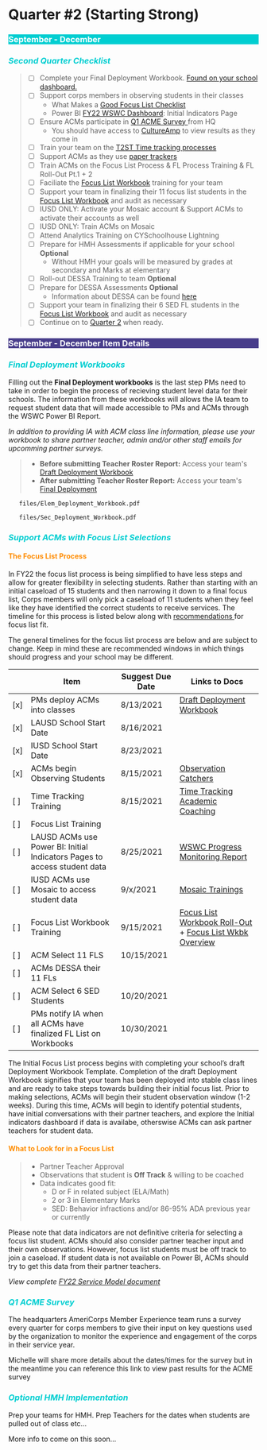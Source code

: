 # Quarter #2 (Starting Strong)

<body><h3 style="background-color:darkturquoise;"><c style="color:white;">September - December</h3></body>


<body><h3><i> <p style="color:darkturquoise">Second Quarter Checklist</p></i></h3></body>

>- [ ] Complete your Final Deployment Workbook. [Found on your school dashboard.](https://cityyear.sharepoint.com/teams/lax/LaxPrivate/LAProServe/SitePages/School%20Dashboards.aspx)
>- [ ] Support corps members in observing students in their classes
>     - What Makes a <a href="#supporting-acms">Good Focus List Checklist </a>
>     - Power BI [FY22 WSWC Dashboard](https://bit.ly/3i2TCaW): Initial Indicators Page
>- [ ] Ensure ACMs participate in <a href="#q1-acme-survey"> Q1 ACME Survey </a> from HQ
>     - You should have access to [CultureAmp](https://cityyear.cultureamp.com/app/home) to view results as they come in
>- [ ] Train your team on the [T2ST Time tracking processes](https://bit.ly/3C3RExY)
>- [ ] Support ACMs as they use [paper trackers](https://bit.ly/3lgzO3K)
>- [ ] Train ACMs on the Focus List Process & FL Process Training & FL Roll-Out Pt.1 + 2
>- [ ] Faciliate the [Focus List Workbook]() training for your team
>- [ ] Support your team in finalizing their 11 focus list students in the [Focus List Workbook](https://cityyear.sharepoint.com/teams/lax/LaxPrivate/LAProServe/SitePages/School%20Dashboards.aspx) and audit as necessary
>- [ ] IUSD ONLY: Activate your Mosaic account & Support ACMs to activate their accounts as well
>- [ ] IUSD ONLY: Train ACMs on Mosaic
>- [ ] Attend Analytics Training on CYSchoolhouse Lightning
>- [ ] Prepare  for HMH Assessments  if applicable for your school **Optional**
>     - Without HMH your goals will be measured by grades at secondary and Marks at elementary
>- [ ] Roll-out DESSA Training to team **Optional**
>- [ ] Prepare for DESSA Assessments **Optional**
>     - Information about DESSA can be found [here](https://bit.ly/3AfjGpR)
>- [ ] Support your team in finalizing their 6 SED FL students in the [Focus List Workbook](https://cityyear.sharepoint.com/teams/lax/LaxPrivate/LAProServe/SitePages/School%20Dashboards.aspx) and audit as necessary
>- [ ] Continue on to [Quarter 2](q2.md) when ready.

<body><h3 style="background-color:darkslateblue;"><c style="color:white">September - December Item Details</h3></body>


<h3><p style="color:darkturquoise"><i> Final Deployment Workbooks </i></p></h3>

Filling out the **Final Deployment workbooks** is the last step PMs need to take in order to begin the process of recieving student level data for their schools. The information from these workbooks will allows the IA team to request student data that will made accessible to PMs and ACMs through the WSWC Power BI Report.

*In addition to providing IA with ACM class line information, please use your workbook to share partner teacher, admin and/or other staff emails for upcomming partner surveys.*

>- **Before submitting Teacher Roster Report:** Access your team's [Draft Deployment Workbook](https://bit.ly/3he0KjI)
>- **After submitting Teacher Roster Report:** Access your team's [Final Deployment](https://bit.ly/3C8dd0n)

```pdf
   files/Elem_Deployment_Workbook.pdf
```

```pdf
   files/Sec_Deployment_Workbook.pdf
```

<section id="supporting-acms">
<h3><p style="color:darkturquoise"><i> Support ACMs with Focus List Selections </i></p></h3>
</section>

<h4><p style="color:darkorange"> The Focus List Process </p></h4>

In FY22 the focus list process is being simplified to have less steps and allow for greater flexibility in selecting students. Rather than starting with an initial caseload of 15 students and then narrowing it down to a final focus list, Corps members will only pick a caseload of 11 students when they feel like they have identified the correct students to receive services. The timeline for this process is listed below along with <a href="#good-fl"> recommendations </a> for focus list fit.

The general timelines for the focus list process are below and are subject to change. Keep in mind these are recommended windows in which things should progress and your school may be different. 

|    |Item                                          | Suggest Due Date | Links to Docs |
|----|-----------------------------------------------|------------------|---------------|
|[x]| PMs deploy ACMs into classes| 8/13/2021 | [Draft Deployment Workbook](https://bit.ly/3he0KjI)|
|[x]| LAUSD School Start Date                       | 8/16/2021        |               |
|[x]| IUSD School Start Date                        | 8/23/2021        |               |
|[x]| ACMs begin Observing Students | 8/15/2021 | [Observation Catchers](https://bit.ly/3AfjGpR)|
|[ ]| Time Tracking Training           | 8/15/2021| [Time Tracking Academic Coaching](https://bit.ly/3Ecx2Fw)|
|[ ]| Focus List Training                           |                  |               |
|[ ]| LAUSD ACMs use Power BI: Initial Indicators Pages to access student data| 8/25/2021| [WSWC Progress Monitoring Report](https://bit.ly/3A9kvQN) |
|[ ]| IUSD ACMs use Mosaic to access student data | 9/x/2021| [Mosaic Trainings]() |
|[ ]| Focus List Workbook Training | 9/15/2021 | [Focus List Workbook Roll-Out](https://bit.ly/3k8LJBC) + [Focus List Wkbk Overview](https://bit.ly/3C8FJPf)|
|[ ]| ACM Select 11 FLS                             | 10/15/2021       |               |
|[ ]| ACMs DESSA their 11 FLs                       |                  |               |
|[ ]| ACM Select 6 SED Students                     | 10/20/2021       |               |
|[ ]| PMs notify IA when all ACMs have finalized FL List on Workbooks| 10/30/2021|     |

The Initial Focus List process begins with completing your school’s draft Deployment Workbook Template. Completion of the draft Deployment Workbook signifies that your team has been deployed into stable class lines and are ready to take steps towards building their initial focus list. Prior to making selections, ACMs will begin their student observation window (1-2 weeks). During this time, ACMs will begin to identify potential students, have initial conversations with their partner teachers, and explore the Initial indicators dashboard if data is availabe, otherswise ACMs can ask partner teachers for student data.

<section id="good-fl"><h4><p style="color:darkorange"> What to Look for in a Focus List </p></h4></section>

>- Partner Teacher Approval
>- Observations that student is **Off Track** & willing to be coached
>- Data indicates good fit:
>     - D or F in related subject (ELA/Math)
>     - 2 or 3 in Elementary Marks
>     - SED: Behavior infractions and/or 86-95% ADA previous year or currently

Please note that data indicators are not definitive criteria for selecting a focus list student. ACMs should also consider partner teacher input and their own observations. However, focus list students must be off track to join a caseload. If student data is not available on Power BI, ACMs should try to get this data from their partner teachers.

*View complete [FY22 Service Model document](https://bit.ly/3tESBtt)*


<section id="acmesurvey">
<h3><p style="color:darkturquoise"><i> Q1 ACME Survey </p></i></h3>
</section>

The headquarters AmeriCorps Member Experience team runs a survey every quarter for corps members to give their input on key questions used by the organization to monitor the experience and engagement of the corps in their service year. 

Michelle will share more details about the dates/times for the survey but in the meantime you can reference this link to view past results for the ACME survey

<section id="hmh">
<h3><p style="color:darkturquoise"><i> Optional HMH Implementation </p></i></h3>
</section>

Prep your teams for HMH. Prep Teachers for the dates when students are pulled out of class etc… 

More info to come on this soon…
